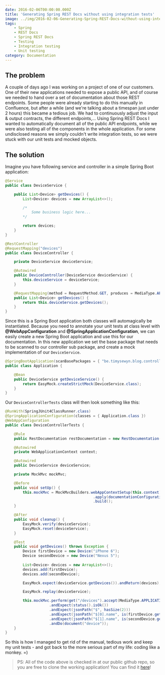 ```yaml
---
date: 2016-02-06T00:00:00.000Z
title: 'Generating Spring REST Docs without using integration tests'
image: ../img/2016-02-06-Generating-Spring-REST-Docs-without-using-integration-tests/post-image.jpg
tags:
    - Spring
    - REST Docs
    - Spring REST Docs
    - Testing
    - Integration testing
    - Unit testing
category: Documentation
---
```

## The problem

A couple of days ago I was working on a project of one of our customers.
One of their new applications needed to expose a public API, and of course we needed to hand over a set of documentation about those REST endpoints.
Some people were already starting to do this manually in Confluence, but after a while (and we're talking about a timespan just under 2 hours) this became a tedious job. 
We had to continuously adjust the input & output contracts, the different endpoints,...
Using Spring REST Docs I wanted to automatically document all of the public API endpoints, while we were also testing all of the components in the whole application.
For some undisclosed reasons we simply couldn't write integration tests, so we were stuck with our unit tests and mocked objects.

## The solution

Imagine you have following service and controller in a simple Spring Boot application:
```java
@Service
public class DeviceService {

    public List<Device> getDevices() {
        List<Device> devices = new ArrayList<>();

        /*
            Some business logic here...
        */

        return devices;
    }
}

@RestController
@RequestMapping("devices")
public class DeviceController {

    private DeviceService deviceService;

    @Autowired
    public DeviceController(DeviceService deviceService) {
        this.deviceService = deviceService;
    }

    @RequestMapping(method = RequestMethod.GET, produces = MediaType.APPLICATION_JSON_VALUE)
    public List<Device> getDevices() {
        return this.deviceService.getDevices();
    }
}
```

Since this is a Spring Boot application both classes will automagically be instantiated.
Because you need to annotate your unit tests at class level with **@WebAppConfiguration** and **@SpringApplicationConfiguration**, we can easily create a new Spring Boot application and use this for our documentation.
In this new application we set the base package that needs to be scanned to our controller sub package, and create a mock implementation of our `DeviceService`.

```java
@SpringBootApplication(scanBasePackages = { "be.timysewyn.blog.controller" } )
public class Application {

    @Bean
    public DeviceService getDeviceService() {
        return EasyMock.createStrictMock(DeviceService.class);
    }
}
```
    
Our `DeviceControllerTests` class will then look something like this:

```java
@RunWith(SpringJUnit4ClassRunner.class)
@SpringApplicationConfiguration(classes = { Application.class })
@WebAppConfiguration
public class DeviceControllerTests {

    @Rule
    public RestDocumentation restDocumentation = new RestDocumentation("target/generated-snippets");

    @Autowired
    private WebApplicationContext context;

    @Autowired
    public DeviceService deviceService;

    private MockMvc mockMvc;

    @Before
    public void setUp() {
        this.mockMvc = MockMvcBuilders.webAppContextSetup(this.context)
                                        .apply(documentationConfiguration(this.restDocumentation))
                                        .build();
    }

    @After
    public void cleanup() {
        EasyMock.verify(deviceService);
        EasyMock.reset(deviceService);
    }

    @Test
    public void getDevices() throws Exception {
        Device firstDevice = new Device("iPhone 6");
        Device secondDevice = new Device("Nexus 5");
        
        List<Device> devices = new ArrayList<>();
        devices.add(firstDevice);
        devices.add(secondDevice);

        EasyMock.expect(deviceService.getDevices()).andReturn(devices);

        EasyMock.replay(deviceService);

        this.mockMvc.perform(get("/devices").accept(MediaType.APPLICATION_JSON))
                    .andExpect(status().isOk())
                    .andExpect(jsonPath("$", hasSize(2)))
                    .andExpect(jsonPath("$[0].name", is(firstDevice.getName())))
                    .andExpect(jsonPath("$[1].name", is(secondDevice.getName())))
                    .andDo(document("device"));
    }
}
```
    
So this is how I managed to get rid of the manual, tedious work and keep my unit tests - and got back to the more serious part of my life: coding like a monkey. =)

> PS: All of the code above is checked in at our public github repo, so you are free to clone the working application! You can find it <a href="https://github.com/TYsewyn/spring-rest-docs-without-integration-tests" target="_blank">here</a>!